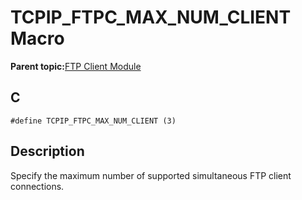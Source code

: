 # TCPIP\_FTPC\_MAX\_NUM\_CLIENT Macro

**Parent topic:**[FTP Client Module](GUID-CE11EBFA-49BD-4D91-86C5-FFD24810B03C.md)

## C

```
#define TCPIP_FTPC_MAX_NUM_CLIENT (3) 
```

## Description

Specify the maximum number of supported simultaneous FTP client connections.

